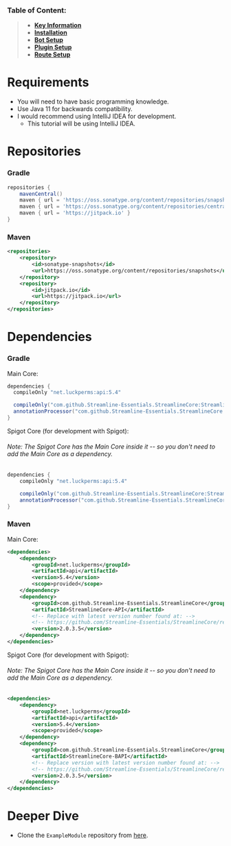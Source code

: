 ### Table of Content:
> * [**Key Information**](#key-information)
> * [**Installation**](#installation)
> * [**Bot Setup**](#bot-setup)
> * [**Plugin Setup**](#plugin-setup)
> * [**Route Setup**](#setting-and-removing-channel-routes)

# Requirements
* You will need to have basic programming knowledge.
* Use Java 11 for backwards compatibility.
* I would recommend using IntelliJ IDEA for development.
  * This tutorial will be using IntelliJ IDEA.

# Repositories
### Gradle
```groovy
repositories {
    mavenCentral()
    maven { url = 'https://oss.sonatype.org/content/repositories/snapshots' }
    maven { url = 'https://oss.sonatype.org/content/repositories/central' }
    maven { url = 'https://jitpack.io' }
}
```
### Maven
```xml
<repositories>
    <repository>
        <id>sonatype-snapshots</id>
        <url>https://oss.sonatype.org/content/repositories/snapshots</url>
    </repository>
    <repository>
        <id>jitpack.io</id>
        <url>https://jitpack.io</url>
    </repository>
</repositories>
```

# Dependencies
### Gradle
Main Core:
```groovy
dependencies {
  compileOnly "net.luckperms:api:5.4"

  compileOnly("com.github.Streamline-Essentials.StreamlineCore:StreamlineCore-API:main-SNAPSHOT")
  annotationProcessor("com.github.Streamline-Essentials.StreamlineCore:StreamlineCore-API:main-SNAPSHOT")
}
```

Spigot Core (for development with Spigot):
###### Note: The Spigot Core has the Main Core inside it -- so you don't need to add the Main Core as a dependency.
```groovy
dependencies {
    compileOnly "net.luckperms:api:5.4"

    compileOnly("com.github.Streamline-Essentials.StreamlineCore:StreamlineCore-BAPI:main-SNAPSHOT")
    annotationProcessor("com.github.Streamline-Essentials.StreamlineCore:StreamlineCore-BAPI:main-SNAPSHOT")
}
```
### Maven
Main Core:
```xml
<dependencies>
    <dependency>
        <groupId>net.luckperms</groupId>
        <artifactId>api</artifactId>
        <version>5.4</version>
        <scope>provided</scope>
    </dependency>
    <dependency>
        <groupId>com.github.Streamline-Essentials.StreamlineCore</groupId>
        <artifactId>StreamlineCore-API</artifactId>
        <!-- Replace with latest version number found at: -->
        <!-- https://github.com/Streamline-Essentials/StreamlineCore/releases/latest -->
        <version>2.0.3.5</version>
    </dependency>
</dependencies>
```

Spigot Core (for development with Spigot):
###### Note: The Spigot Core has the Main Core inside it -- so you don't need to add the Main Core as a dependency.
```xml
<dependencies>
    <dependency>
        <groupId>net.luckperms</groupId>
        <artifactId>api</artifactId>
        <version>5.4</version>
        <scope>provided</scope>
    </dependency>
    <dependency>
        <groupId>com.github.Streamline-Essentials.StreamlineCore</groupId>
        <artifactId>StreamlineCore-BAPI</artifactId>
        <!-- Replace version with latest version number found at: -->
        <!-- https://github.com/Streamline-Essentials/StreamlineCore/releases/latest -->
        <version>2.0.3.5</version>
    </dependency>
</dependencies>
```
# Deeper Dive
* Clone the ``ExampleModule`` repository from [here](https://github.com/Streamline-Essentials/ExampleModule).
